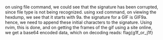 on using file command, we could see that the signature has been corrupted, since file type is not being recognized. using xxd command, on viewing the hexdump, we see that it starts with 9a. the signature for a GIF is GIF9a. hence, we need to append these initial characters to the signature. Using nvim, this is done, and on getting the frames of the gif using a site online, we get a base64 encoded data, which on decoding reads:
flag{g1f_or_j1f}
